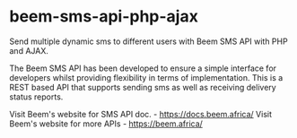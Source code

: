 # beem-sms-api-php-ajax

Send multiple dynamic sms to different users with Beem SMS API with PHP and AJAX.

The Beem SMS API has been developed to ensure a simple interface for developers whilst providing flexibility in terms of implementation. This is a REST based API that supports sending sms as well as receiving delivery status reports.

Visit Beem's website for SMS API doc. - https://docs.beem.africa/
Visit Beem's website for more APIs - https://beem.africa/
